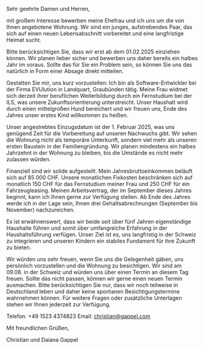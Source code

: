 Sehr geehrte Damen und Herren,

mit großem Interesse bewerben meine Ehefrau und ich uns um die von Ihnen angebotene Wohnung. Wir sind ein junges, aufstrebendes Paar, das sich auf einen neuen Lebensabschnitt vorbereitet und eine langfristige Heimat sucht.

Bitte berücksichtigen Sie, dass wir erst ab dem 01.02.2025 einziehen können. Wir planen lieber sicher und bewerben uns daher bereits ein halbes Jahr im voraus. Sollte das für Sie ein Problem sein, so können Sie uns das natürlich in Form einer Absage direkt mitteilen.

Gestatten Sie mir, uns kurz vorzustellen: Ich bin als Software-Entwickler bei der  Firma EVUlution in Landquart, Graubünden tätig. Meine Frau widmet sich derzeit ihrer beruflichen Weiterbildung durch ein Fernstudium bei der ILS, was unsere Zukunftsorientierung unterstreicht. Unser Haushalt wird durch einen mittelgroßen Hund bereichert und wir freuen uns, Ende des Jahres unser erstes Kind willkommen zu heißen.

Unser angestrebtes Einzugsdatum ist der 1. Februar 2025, was uns genügend Zeit für die Vorbereitung auf unseren Nachwuchs gibt. Wir sehen die Wohnung nicht als temporäre Unterkunft, sondern viel mehr als unseren ersten Baustein in der Familiengründung. Wir planen mindestens ein halbes Jahrzehnt in der Wohnung zu bleiben, bis die Umstände es nicht mehr zulassen würden.

Finanziell sind wir solide aufgestellt. Mein Jahresbruttoeinkommen beläuft sich auf 85 000 CHF. Unsere monatlichen Fixkosten beschränken sich auf monatlich 150 CHF für das Fernstudium meiner Frau und 250 CHF für ein Fahrzeugleasing. Meinen Arbeitsvertrag, der im September dieses Jahres beginnt, kann ich Ihnen gerne zur Verfügung stellen. Ab Ende des Jahres werde ich in der Lage sein, Ihnen drei Gehaltsabrechnungen (September bis November) nachzureichen.

Es ist erwähnenswert, dass wir beide seit über fünf Jahren eigenständige Haushalte führen und somit über umfangreiche Erfahrung in der Haushaltsführung verfügen. Unser Ziel ist es, uns langfristig in der Schweiz zu integrieren und unseren Kindern ein stabiles Fundament für ihre Zukunft zu bieten.

Wir würden uns sehr freuen, wenn Sie uns die Gelegenheit gäben, uns persönlich vorzustellen und die Wohnung zu besichtigen. Wir sind am 09.08. in der Schweiz und würden uns über einen Termin an diesem Tag freuen. Sollte das nicht passen, können wir gerne einen neuen Termin ausmachen. Bitte berücksichtigen Sie nur, dass wir noch teilweise in Deutschland leben und daher keine spontanen Besichtigungstermine wahrnehmen können. Für weitere Fragen oder zusätzliche Unterlagen stehen wir Ihnen jederzeit zur Verfügung.

Telefon: +49 1523 4374823
Email: christian@gappel.com

Mit freundlichen Grüßen,

Christian und Daiana Gappel
